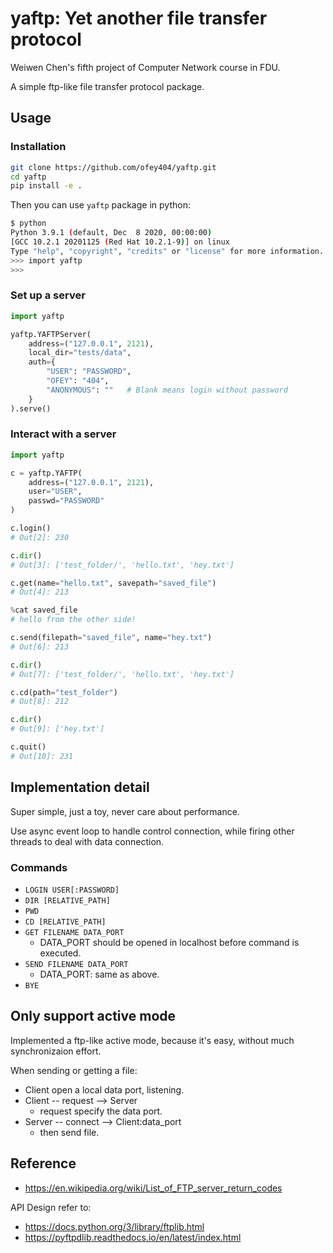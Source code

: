 # yaftp: Yet another file transfer protocol
Weiwen Chen's fifth project of Computer Network course in FDU.

A simple ftp-like file transfer protocol package.

## Usage

### Installation
```bash
git clone https://github.com/ofey404/yaftp.git
cd yaftp
pip install -e .
```

Then you can use `yaftp` package in python:

```bash
$ python
Python 3.9.1 (default, Dec  8 2020, 00:00:00) 
[GCC 10.2.1 20201125 (Red Hat 10.2.1-9)] on linux
Type "help", "copyright", "credits" or "license" for more information.
>>> import yaftp
>>> 
```

### Set up a server
```python
import yaftp

yaftp.YAFTPServer(
    address=("127.0.0.1", 2121),
    local_dir="tests/data",
    auth={
        "USER": "PASSWORD",
        "OFEY": "404",
        "ANONYMOUS": ""   # Blank means login without password
    }
).serve()
```

### Interact with a server
```python
import yaftp

c = yaftp.YAFTP(
    address=("127.0.0.1", 2121),
    user="USER",
    passwd="PASSWORD"
)

c.login()
# Out[2]: 230

c.dir()
# Out[3]: ['test_folder/', 'hello.txt', 'hey.txt']

c.get(name="hello.txt", savepath="saved_file")
# Out[4]: 213

%cat saved_file
# hello from the other side!

c.send(filepath="saved_file", name="hey.txt")
# Out[6]: 213

c.dir()
# Out[7]: ['test_folder/', 'hello.txt', 'hey.txt']

c.cd(path="test_folder")
# Out[8]: 212

c.dir()
# Out[9]: ['hey.txt']

c.quit()
# Out[10]: 231
```

## Implementation detail
Super simple, just a toy, never care about performance. 

Use async event loop to handle control connection, while firing other threads to deal with data connection.

### Commands
- `LOGIN USER[:PASSWORD]`
- `DIR [RELATIVE_PATH]`
- `PWD`
- `CD [RELATIVE_PATH]`
- `GET FILENAME DATA_PORT`
    - DATA_PORT should be opened in localhost before command is executed.
- `SEND FILENAME DATA_PORT`
    - DATA_PORT: same as above.
- `BYE`

## Only support active mode
Implemented a ftp-like active mode, because it's easy, without much synchronizaion effort.

When sending or getting a file:
- Client open a local data port, listening.
- Client -- request --> Server
    - request specify the data port.
- Server -- connect --> Client:data_port
    - then send file.

## Reference
- https://en.wikipedia.org/wiki/List_of_FTP_server_return_codes

API Design refer to:
- https://docs.python.org/3/library/ftplib.html
- https://pyftpdlib.readthedocs.io/en/latest/index.html